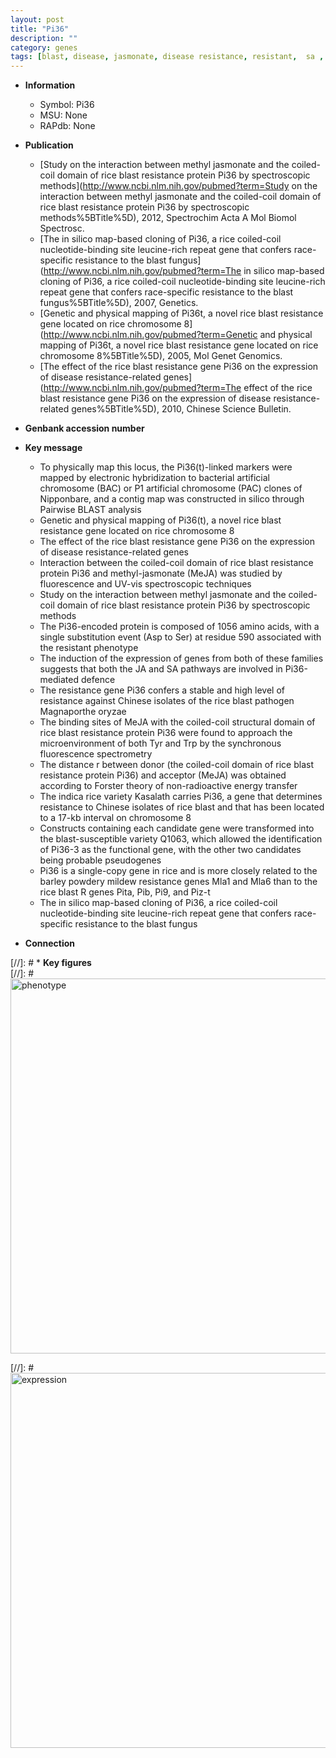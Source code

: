 ```yaml
---
layout: post
title: "Pi36"
description: ""
category: genes
tags: [blast, disease, jasmonate, disease resistance, resistant,  sa , blast resistance,  ja , magnaporthe oryzae]
---
```


* **Information**  
    + Symbol: Pi36  
    + MSU: None  
    + RAPdb: None  

* **Publication**  
    + [Study on the interaction between methyl jasmonate and the coiled-coil domain of rice blast resistance protein Pi36 by spectroscopic methods](http://www.ncbi.nlm.nih.gov/pubmed?term=Study on the interaction between methyl jasmonate and the coiled-coil domain of rice blast resistance protein Pi36 by spectroscopic methods%5BTitle%5D), 2012, Spectrochim Acta A Mol Biomol Spectrosc.
    + [The in silico map-based cloning of Pi36, a rice coiled-coil nucleotide-binding site leucine-rich repeat gene that confers race-specific resistance to the blast fungus](http://www.ncbi.nlm.nih.gov/pubmed?term=The in silico map-based cloning of Pi36, a rice coiled-coil nucleotide-binding site leucine-rich repeat gene that confers race-specific resistance to the blast fungus%5BTitle%5D), 2007, Genetics.
    + [Genetic and physical mapping of Pi36t, a novel rice blast resistance gene located on rice chromosome 8](http://www.ncbi.nlm.nih.gov/pubmed?term=Genetic and physical mapping of Pi36t, a novel rice blast resistance gene located on rice chromosome 8%5BTitle%5D), 2005, Mol Genet Genomics.
    + [The effect of the rice blast resistance gene Pi36 on the expression of disease resistance-related genes](http://www.ncbi.nlm.nih.gov/pubmed?term=The effect of the rice blast resistance gene Pi36 on the expression of disease resistance-related genes%5BTitle%5D), 2010, Chinese Science Bulletin.

* **Genbank accession number**  

* **Key message**  
    + To physically map this locus, the Pi36(t)-linked markers were mapped by electronic hybridization to bacterial artificial chromosome (BAC) or P1 artificial chromosome (PAC) clones of Nipponbare, and a contig map was constructed in silico through Pairwise BLAST analysis
    + Genetic and physical mapping of Pi36(t), a novel rice blast resistance gene located on rice chromosome 8
    + The effect of the rice blast resistance gene Pi36 on the expression of disease resistance-related genes
    + Interaction between the coiled-coil domain of rice blast resistance protein Pi36 and methyl-jasmonate (MeJA) was studied by fluorescence and UV-vis spectroscopic techniques
    + Study on the interaction between methyl jasmonate and the coiled-coil domain of rice blast resistance protein Pi36 by spectroscopic methods
    + The Pi36-encoded protein is composed of 1056 amino acids, with a single substitution event (Asp to Ser) at residue 590 associated with the resistant phenotype
    + The induction of the expression of genes from both of these families suggests that both the JA and SA pathways are involved in Pi36-mediated defence
    + The resistance gene Pi36 confers a stable and high level of resistance against Chinese isolates of the rice blast pathogen Magnaporthe oryzae
    + The binding sites of MeJA with the coiled-coil structural domain of rice blast resistance protein Pi36 were found to approach the microenvironment of both Tyr and Trp by the synchronous fluorescence spectrometry
    + The distance r between donor (the coiled-coil domain of rice blast resistance protein Pi36) and acceptor (MeJA) was obtained according to Forster theory of non-radioactive energy transfer
    + The indica rice variety Kasalath carries Pi36, a gene that determines resistance to Chinese isolates of rice blast and that has been located to a 17-kb interval on chromosome 8
    + Constructs containing each candidate gene were transformed into the blast-susceptible variety Q1063, which allowed the identification of Pi36-3 as the functional gene, with the other two candidates being probable pseudogenes
    + Pi36 is a single-copy gene in rice and is more closely related to the barley powdery mildew resistance genes Mla1 and Mla6 than to the rice blast R genes Pita, Pib, Pi9, and Piz-t
    + The in silico map-based cloning of Pi36, a rice coiled-coil nucleotide-binding site leucine-rich repeat gene that confers race-specific resistance to the blast fungus

* **Connection**  

[//]: # * **Key figures**  
[//]: # <img src="http://funRiceGenes.github.io/images/Pi36.pheno.png" alt="phenotype"  style="width: 600px;"/>

[//]: # <img src="http://funRiceGenes.github.io/images/Pi36.exp.png" alt="expression"  style="width: 600px;"/>


